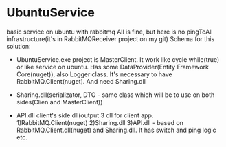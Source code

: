 # UbuntuService
basic service on ubuntu with rabbitmq
All is fine, but here is no pingToAll infrastructure(it's in RabbitMQReceiver project on my git)
Schema for this solution:

- UbuntuService.exe project is MasterClient. It work like cycle while(true) or like service on ubuntu. Has some DataProvider(Entity Framework Core(nuget)), also Logger class. It's necessary to have RabbitMQ.Client(nuget). And need Sharing.dll

- Sharing.dll(serializator, DTO - same class which will be to use on both sides(Clien and MasterClient))

- API.dll client's side dll(output 3 dll for client app. 
  1)RabbitMQ.Client(nuget) 
  2)Sharing.dll 
  3)API.dll - based on RabbitMQ.Client.dll(nuget) and Sharing.dll. It has switch and ping logic etc.
